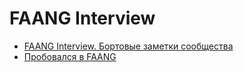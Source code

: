 # FAANG Interview
- [FAANG Interview. Бортовые заметки сообщества](https://docs.google.com/document/d/1RKzJA7UHj3UKMFxK4Bluy-gB7Sf2fk0mUlCPs76Z07k/edit#heading=h.m7uiqopff6b)
- [Пробовался в FAANG](https://docs.google.com/document/d/1c3xo5us0G8uMQVTWfm7xKpciRVvpj9p0YxmbW4pxmUI/edit)
